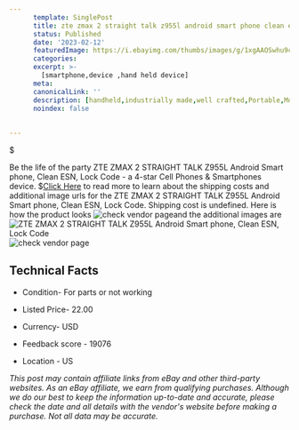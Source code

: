 ```yaml
---
      template: SinglePost
      title: zte zmax 2 straight talk z955l android smart phone clean esn lock code
      status: Published
      date: '2023-02-12'
      featuredImage: https://i.ebayimg.com/thumbs/images/g/1xgAAOSwhu9cOc6D/s-l225.jpg
      categories: 
      excerpt: >-
        [smartphone,device ,hand held device]
      meta:
      canonicalLink: ''
      description: [handheld,industrially made,well crafted,Portable,Mobile,Compact,Convenient,Lightweight,Maneuverable,Man-portable,Miniature,Carriable,Hand-held,Light,Holdable,Transportable,Mobile device,Pocket-sized,On-the-go,Wireless,Cordless,Compact size,Convenient size, smartphone,device ,hand held device]
      noindex: false
      
        
---
```

$

Be the life of the party ZTE ZMAX 2 STRAIGHT TALK Z955L Android Smart phone, Clean ESN, Lock Code - a 4-star Cell Phones & Smartphones device.
$[Click Here](https://www.ebay.com/itm/202564030299?hash=item2f29c1cf5b%3Ag%3A1xgAAOSwhu9cOc6D&mkevt=1&mkcid=1&mkrid=711-53200-19255-0&campid=%253CePNCampaignId%253E&customid=%253CreferenceId%253E&toolid=10049) to read more to learn about the shipping costs and additional image urls for the ZTE ZMAX 2 STRAIGHT TALK Z955L Android Smart phone, Clean ESN, Lock Code. Shipping cost is undefined. Here is how the product looks ![check vendor page](https://i.ebayimg.com/thumbs/images/g/1xgAAOSwhu9cOc6D/s-l225.jpg)and the additional images are![ZTE ZMAX 2 STRAIGHT TALK Z955L Android Smart phone, Clean ESN, Lock Code](https://i.ebayimg.com/images/g/1xgAAOSwhu9cOc6D/s-l1600.jpg)![check vendor page](https://origin-galleryplus.ebayimg.com/ws/web/202564030299_2_0_1/225x225.jpg)



 ## Technical Facts 



     
      

 - Condition- For parts or not working 


      

 - Listed Price- 22.00 


      

 - Currency- USD 


      

 - Feedback score - 19076 


      

 - Location - US 


      
      

 *_This post may contain affiliate links from eBay and other third-party websites. As an eBay affiliate, we earn from qualifying purchases. Although we do our best to keep the information up-to-date and accurate, please check the date and all details with the vendor's website before making a purchase. Not all data may be accurate._*






